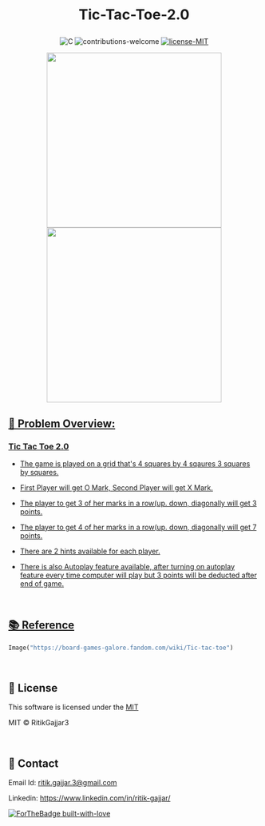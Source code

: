# <p align="center">Tic-Tac-Toe-2.0</p>

<p align="center">
    <img src="https://img.shields.io/badge/C-blue.svg"
         alt="C">
    <img src="https://img.shields.io/badge/contributions-welcome-orange.svg"
         alt="contributions-welcome">
    <a href="https://github.com/RitikGajjar3/Tic-Tac-Toe-Game-2.0/blob/main/LICENSE">
    <img src="https://img.shields.io/badge/license-MIT-green.svg"
         alt="license-MIT">
</p>

<p align="center">
  <a href="https://vignette.wikia.nocookie.net/board-games-galore/images/4/47/Tictactoe-winning-vector-639732.jpg/revision/latest/top-crop/width/360/height/450?cb=20160711013756">
  <img width="350" height="350" src="https://vignette.wikia.nocookie.net/board-games-galore/images/4/47/Tictactoe-winning-vector-639732.jpg/revision/latest/top-crop/width/360/height/450?cb=20160711013756">
   
   <a href="https://user-images.githubusercontent.com/40620782/100535745-a5272080-3241-11eb-8afb-2ad9a00e5bcf.png">
  <img width="350" height="350" src="https://user-images.githubusercontent.com/40620782/100535745-a5272080-3241-11eb-8afb-2ad9a00e5bcf.png">
</p>

<h2>📘 Problem Overview:</h2>

### Tic Tac Toe 2.0

- The game is played on a grid that's 4 squares by 4 sqaures 3 squares by squares.

- First Player will get O Mark,  Second Player will get X Mark.

- The player to get 3 of her marks in a row(up. down, diagonally will get 3 points.

- The player to get 4 of her marks in a row(up. down, diagonally will get 7 points.

- There are 2 hints available for each player.

- There is also Autoplay feature available, after turning on autoplay feature every time computer will play but 3 points will be deducted after end of game.

<br>

## 📚 Reference
```python
Image("https://board-games-galore.fandom.com/wiki/Tic-tac-toe")

```

<br>

## 📜 License

This software is licensed under the [MIT](https://github.com/RitikGajjar3/Tic-Tac-Toe-Game-2.0/blob/main/LICENSE)

MIT © RitikGajjar3

<br>

## 🤝 Contact

Email Id: ritik.gajjar.3@gmail.com

Linkedin: https://www.linkedin.com/in/ritik-gajjar/

[![ForTheBadge built-with-love](http://ForTheBadge.com/images/badges/built-with-love.svg)](https://github.com/RitikGajjar3)
